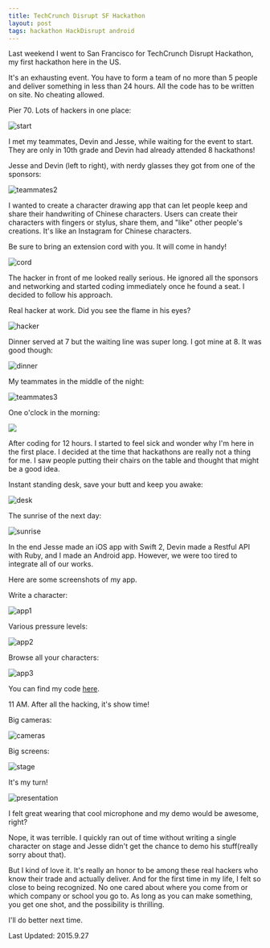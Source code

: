 ```yaml
---
title: TechCrunch Disrupt SF Hackathon
layout: post
tags: hackathon HackDisrupt android 
---
```


Last weekend I went to San Francisco for TechCrunch Disrupt Hackathon, my first hackathon here in the US. 

It's an exhausting event. You have to form a team of no more than 5 people and deliver something in less than 24 hours. All the code has to be written on site. No cheating allowed.

Pier 70. Lots of hackers in one place:

![start](https://dl.dropboxusercontent.com/u/31448207/imgs/IMG_20150919_133949.jpg)

I met my teammates, Devin and Jesse, while waiting for the event to start. They are only in 10th grade and Devin had already attended 8 hackathons! 

Jesse and Devin (left to right), with nerdy glasses they got from one of the sponsors:

![teammates2](https://dl.dropboxusercontent.com/u/31448207/imgs/IMG_20150919_143146.jpg)

I wanted to create a character drawing app that can let people keep and share their handwriting of Chinese characters. Users can create their characters with fingers or stylus, share them, and "like" other people's creations. It's like an Instagram for Chinese characters. 

Be sure to bring an extension cord with you. It will come in handy!

![cord](https://dl.dropboxusercontent.com/u/31448207/imgs/IMG_0007.JPG)

The hacker in front of me looked really serious. He ignored all the sponsors and networking and started coding immediately once he found a seat. I decided to follow his approach. 

Real hacker at work. Did you see the flame in his eyes?

![hacker](https://dl.dropboxusercontent.com/u/31448207/imgs/IMG_0006.jpg)

Dinner served at 7 but the waiting line was super long. I got mine at 8. It was good though:

![dinner](https://dl.dropboxusercontent.com/u/31448207/imgs/IMG_0009.JPG)

My teammates in the middle of the night:

![teammates3](https://dl.dropboxusercontent.com/u/31448207/imgs/IMG_0020.JPG)

One o'clock in the morning:

![](https://dl.dropboxusercontent.com/u/31448207/imgs/IMG_0018.JPG)

After coding for 12 hours. I started to feel sick and wonder why I'm here in the first place. I decided at the time that hackathons are really not a thing for me. I saw people putting their chairs on the table and thought that might be a good idea.

Instant standing desk, save your butt and keep you awake:

![desk](https://dl.dropboxusercontent.com/u/31448207/imgs/IMG_0034.JPG)

The sunrise of the next day:

![sunrise](https://dl.dropboxusercontent.com/u/31448207/imgs/IMG_0037.JPG)

In the end Jesse made an iOS app with Swift 2, Devin made a Restful API with Ruby, and I made an Android app. However, we were too tired to integrate all of our works. 

Here are some screenshots of my app.

Write a character:

![app1](https://dl.dropboxusercontent.com/u/31448207/imgs/Screenshot_20150920-092045%20%281%29.png)

Various pressure levels:

![app2](https://dl.dropboxusercontent.com/u/31448207/imgs/Screenshot_20150920-132256.png)

Browse all your characters:

![app3](https://dl.dropboxusercontent.com/u/31448207/imgs/Screenshot_20150920-100920.png)

You can find my code [here](https://github.com/kuanyingchou/swag).

11 AM. After all the hacking, it's show time!

Big cameras:

![cameras](https://dl.dropboxusercontent.com/u/31448207/imgs/IMG_0044.JPG)

Big screens:

![stage](https://dl.dropboxusercontent.com/u/31448207/imgs/IMG_0048.JPG)

It's my turn!

![presentation](https://dl.dropboxusercontent.com/u/31448207/imgs/Screen%20Shot%202015-09-21%20at%202.10.42%20PM.png)

I felt great wearing that cool microphone and my demo would be awesome, right? 

Nope, it was terrible. I quickly ran out of time without writing a single character on stage and Jesse didn't get the chance to demo his stuff(really sorry about that). 

But I kind of love it. It's really an honor to be among these real hackers who know their trade and actually deliver. And for the first time in my life, I felt so close to being recognized. No one cared about where you come from or which company or school you go to. As long as you can make something, you get one shot, and the possibility is thrilling. 

I'll do better next time.

Last Updated: 2015.9.27
